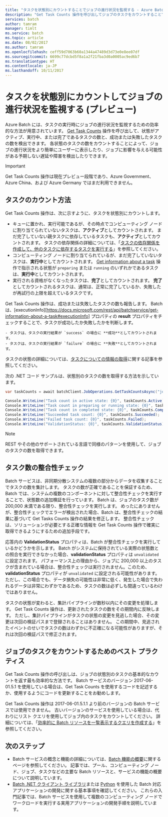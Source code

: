 ```yaml
---
title: "タスクを状態別にカウントすることでジョブの進行状況を監視する - Azure Batch | Microsoft Docs"
description: "Get Task Counts 操作を呼び出してジョブのタスクをカウントすることで、ジョブの進行状況を監視します。 アクティブなタスク、実行中のタスク、完了したタスク、成功したタスク、および失敗したタスクの数を取得できます。"
services: batch
author: tamram
manager: timlt
ms.service: batch
ms.topic: article
ms.date: 08/02/2017
ms.author: tamram
ms.openlocfilehash: ceff59d7063b60a1344a47489d3d73e0e8ee07df
ms.sourcegitcommit: 6699c77dcbd5f8a1a2f21fba3d0a0005ac9ed6b7
ms.translationtype: HT
ms.contentlocale: ja-JP
ms.lasthandoff: 10/11/2017
---
```

# <a name="count-tasks-by-state-to-monitor-a-jobs-progress-preview"></a>タスクを状態別にカウントしてジョブの進行状況を監視する (プレビュー)

Azure Batch には、タスクの実行時にジョブの進行状況を監視するための効率的な方法が用意されています。 [Get Task Counts][rest_get_task_counts] 操作を呼び出して、状態がアクティブ、実行中、または完了であるタスクの数と、成功または失敗したタスクの数を検出できます。 各状態のタスクの数をカウントすることによって、ジョブの進行状況をより簡単にユーザーに表示したり、ジョブに影響を与える可能性がある予期しない遅延や障害を検出したりできます。

> [!IMPORTANT]
> Get Task Counts 操作は現在プレビュー段階であり、Azure Government、Azure China、および Azure Germany ではまだ利用できません。 
>
>

## <a name="how-tasks-are-counted"></a>タスクのカウント方法

Get Task Counts 操作は、次に示すように、タスクを状態別にカウントします。

- キューに置かれ、実行可能であるが、その時点でコンピューティング ノードに割り当てられていないタスクは、**アクティブ**としてカウントされます。 まだ完了していない親タスクに依存しているタスクも、**アクティブ**としてカウントされます。 タスクの依存関係の詳細については、「[タスクの依存関係を作成して、他のタスクに依存するタスクを実行する](batch-task-dependencies.md)」を参照してください。 
- コンピューティング ノードに割り当てられているが、まだ完了していないタスクは、**実行中**としてカウントされます。 [Get information about a task][rest_get_task] 操作で指示される状態が `preparing` または `running` のいずれかであるタスクは、**実行中**としてカウントされます。
- 実行される資格がなくなったタスクは、**完了**としてカウントされます。 **完了**としてカウントされるタスクは、通常は、正常に完了しているか、失敗したが再試行の上限を超えているタスクです。 

Get Task Counts 操作は、成功または失敗したタスクの数も報告します。 Batch は、[executionInfo][https://docs.microsoft.com/rest/api/batchservice/get-information-about-a-task#executionInfo] プロパティの **result** プロパティをチェックすることで、タスクが成功したか失敗したかを判断します。

    - タスクは、タスクの実行結果が `success` の場合に **成功**としてカウントされます。
    - タスクは、タスクの実行結果が `failure` の場合に **失敗**としてカウントされます。

タスクの状態の詳細については、[タスクについての情報の取得][rest_get_task]に関する記事を参照してください。

次の .NET コード サンプルは、状態別のタスクの数を取得する方法を示しています。 

```csharp
var taskCounts = await batchClient.JobOperations.GetTaskCountsAsync("job-1");

Console.WriteLine("Task count in active state: {0}", taskCounts.Active);
Console.WriteLine("Task count in preparing or running state: {0}", taskCounts.Running);
Console.WriteLine("Task count in completed state: {0}", taskCounts.Completed);
Console.WriteLine("Succeeded task count: {0}", taskCounts.Succeeded);
Console.WriteLine("Failed task count: {0}", taskCounts.Failed);
Console.WriteLine("ValidationStatus: {0}", taskCounts.ValidationStatus);
```

> [!NOTE]
> REST やその他のサポートされている言語で同様のパターンを使用して、ジョブのタスクの数を取得できます。 
> 
> 

## <a name="consistency-checking-for-task-counts"></a>タスク数の整合性チェック

Batch サービスは、非同期分散システムの複数の部分からデータを収集することでタスクの数を集計します。 タスクの数が正確であることを保証するため、Batch では、システムの複数のコンポーネントに対して整合性チェックを実行することで、状態数の追加検証を行っています。 Batch は、ジョブのタスク数が 200,000 未満である限り、整合性チェックを実行します。 めったにありませんが、整合性チェックでエラーが検出された場合、Batch は、整合性チェックの結果に基づいて Get Tasks Counts 操作の結果を修正します。 整合性チェックは、ソリューションが必要とする正確な情報を Get Task Counts 操作で確実に取得できるようにするための追加手段です。

応答内の **ValidationStatus** プロパティは、Batch が整合性チェックを実行しているかどうかを示します。 Batch がシステムに保持されている実際の状態数との照合を実行できなかった場合、**validationStatus** プロパティは `unvalidated` に設定されます。 パフォーマンス上の理由から、ジョブに 200,000 以上のタスクが含まれている場合は、整合性チェックは実行されません。このため、**validationStatus** プロパティが `unvalidated` に設定される可能性があります。 ただし、この場合でも、データ損失の可能性は非常に低く、発生した場合で失われるデータは非常にわずかであるため、タスクの数は必ずしも間違っているわけではありません。 

タスクの状態が変わると、集計パイプラインが数秒以内にその変更を処理します。 Get Task Counts 操作は、更新されたタスクの数をその期間内に反映します。 ただし、集計パイプラインがタスクの状態の変更を見逃した場合、その変更は次回の検証パスまで登録されることはありません。 この期間中、見逃されたイベントのせいでタスクの数はわずかに不正確になる可能性がありますが、それは次回の検証パスで修正されます。

## <a name="best-practices-for-counting-a-jobs-tasks"></a>ジョブのタスクをカウントするためのベスト プラクティス

Get Task Counts 操作の呼び出しは、ジョブの状態別のタスクの基本的なカウントを返す最も効率的な方法です。 Batch サービスのバージョン 2017-06-01.5.1 を使用している場合は、Get Task Counts を使用するコードを記述するか、使用するようにコードを更新することをお勧めします。

Get Task Counts 操作は 2017-06-01.5.1.1 より前のバージョンの Batch サービスでは使用できません。 古いバージョンのサービスを使用している場合は、代わりにリスト クエリを使用してジョブ内のタスクをカウントしてください。 詳細については、「[効率的に Batch リソースを一覧表示するクエリを作成する](batch-efficient-list-queries.md)」を参照してください。

## <a name="next-steps"></a>次のステップ

* Batch サービスの概念と機能の詳細については、[Batch 機能の概要](batch-api-basics.md)に関するページを参照してください。 記事では、プール、コンピューティング ノード、ジョブ、タスクなどの主要な Batch リソースと、サービスの機能の概要について説明しています。
* [Batch .NET クライアント ライブラリ](batch-dotnet-get-started.md)または [Python](batch-python-tutorial.md) を使用した Batch 対応アプリケーションの開発に関する基本事項を確認してください。 これらの入門記事では、Batch サービスを使用して複数のコンピューティング ノードでワークロードを実行する実用アプリケーションの開発手順を説明しています。


[rest_get_task_counts]: https://docs.microsoft.com/rest/api/batchservice/get-the-task-counts-for-a-job
[rest_get_task]: https://docs.microsoft.com/rest/api/batchservice/get-information-about-a-task
[rest_list_tasks]: https://docs.microsoft.com/rest/api/batchservice/list-the-tasks-associated-with-a-job
